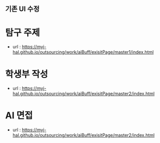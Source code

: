 ## 기존 UI 수정

# 탐구 주제
- url : https://myj-hal.github.io/outsourcing/work/aiBuff/exisitPage/master1/index.html

# 학생부 작성
- url : https://myj-hal.github.io/outsourcing/work/aiBuff/exisitPage/master2/index.html

# AI 면접
- url : https://myj-hal.github.io/outsourcing/work/aiBuff/exisitPage/master2/index.html
